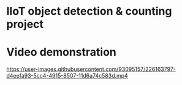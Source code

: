 # IIoT object detection & counting project

# Video demonstration
https://user-images.githubusercontent.com/93095157/226163797-d4eefa93-5cc4-4915-8507-11d6a74c583d.mp4
